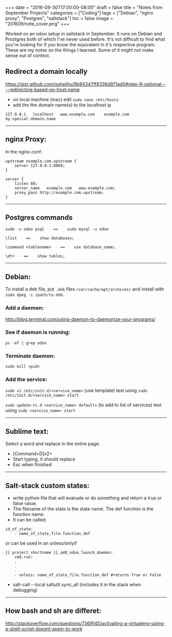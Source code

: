 +++
date = "2016-09-30T17:00:00-08:00"
draft = false
title = "Notes from September Projects"
categories = ["Coding"]
tags = ["Debian", "nginx proxy", "Postgres", "saltstack"]
toc = false
image = "201609/note_cover.png"
+++

Worked on an odoo setup in saltstack in September. It runs on Debian and Prostgres both of which I've never used before. It's not difficult to find what you're looking for if you know the equivalent in it's respective program. These are my notes on the things I learned. Some of it might not make sense out of context.

## Redirect a domain locally

https://gist.github.com/soheilhy/8b94347ff8336d971ad0#step-9-optional----redirecting-based-on-host-name

* on local machine (mac) edit `sudo nano /etc/hosts`
* add the the domain name(s) to the localhost ip

```
127.0.0.1   localhost   www.example.com    example.com    my.special.domain.name
```

----------

## nginx Proxy:
In the nginx conf:

```
upstream example.com.upstream {
    server 127.0.0.1:8069;
}

server {
    listen 80;
    server_name   example.com   www.example.com;
    proxy_pass http://example.com.upstream;
}
```

----------

## Postgres commands

```
sudo -u odoo psql    ==    sudo mysql -u odoo

\list    ==    show databases;

\command <tablename>    ==    use database_name;

\dt+    ==    show tables;
```

----------

## Debian:

To install a deb file, put `.deb` files `/var/cache/apt/archives/` and install with `sudo dpkg -i /path/to.deb`.

### Add a daemon:
http://blog.terminal.com/using-daemon-to-daemonize-your-programs/

### See if daemon is running:
`ps -ef | grep odoo`

### Terminate daemon:
`sudo kill <pid>`

### Add the service:

`sudo vi /etc/init.d/<service_name>` (use template)
test using `sudo /etc/init.d/<service_name> start`

`sudo update-rc.d <service_name> defaults` (to add to list of services)
test using `sudo <service_name> start`

---------

## Sublime text:
Select a word and replace in the entire page:

  - [Command+D]x2+
  - Start typing, it should replace
  - Esc when finished

---------

## Salt-stack custom states:

* write python file that will evaluate or do something and return a true or false value.
* The filename of the state is the state name. The def function is the function name.
* It can be called:
```
id_of_state:
	- name_of_state_file.function_def
```
or can be used in an unless/onlyif
```
{{ project_shortname }}_add_odoo_launch_daemon:
	cmd.run:
	.
	.
	.
	- unless: name_of_state_file.function_def #returns True or False
```
* salt-call --local saltutil.sync_all (includes it in the stack when debugging)

---------

## How bash and sh are differet:

http://stackoverflow.com/questions/7369145/activating-a-virtualenv-using-a-shell-script-doesnt-seem-to-work

